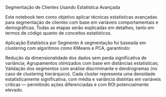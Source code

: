 Segmentação de Clientes Usando Estatística Avançada

Este notebook tem como objetivo aplicar técnicas estatísticas avançadas para segmentação de clientes com base em variáveis comportamentais e demográficas. Todas as etapas serão explicadas em detalhes, tanto em termos de código quanto de conceitos estatísticos.

Aplicação Estatística por Segmento
A segmentação foi baseada em clustering com algoritmos como KMeans e PCA, garantindo:

Redução da dimensionalidade dos dados sem perda significativa de variância;
Agrupamentos otimizados com base em distâncias estatísticas;
Validação dos segmentos com análise discriminante e dendrogramas (no caso de clustering hierárquico).
Cada cluster representa uma densidade estatisticamente significativa, com média e variância distintas em variáveis críticas — permitindo ações diferenciadas e com ROI potencialmente elevado.
